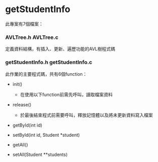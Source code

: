 # getStudentInfo

此專案有7個檔案：
### AVLTree.h  AVLTree.c
定義資料結構，有插入、更新、遍歷功能的AVL樹程式碼
### getStudentInfo.h  getStudentInfo.c
此作業的主要程式碼，共有6個function：
- init()
  * 在使用以下function前需先呼叫，讀取檔案資料
- release()
  * 於最後結束程式前需要呼叫，釋放記憶體以及將未更新資料寫入檔案
- getById(int id)
  
- setById(int id, Student *student)
- getAll()
- setAll(Student **students)
  

